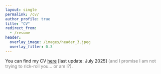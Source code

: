 ```yaml
---
layout: single
permalink: /cv/
author_profile: true
title: "CV"
redirect_from:
  - /resume
header:
  overlay_image: /images/header_3.jpeg
  overlay_filter: 0.3
---
```


You can find my CV [here](/files/202507_CV_D'Agnese.pdf) [last update: July 2025] <span style="color: grey;">(and I promise I am not trying to rick-roll you... or am I?).</span>
